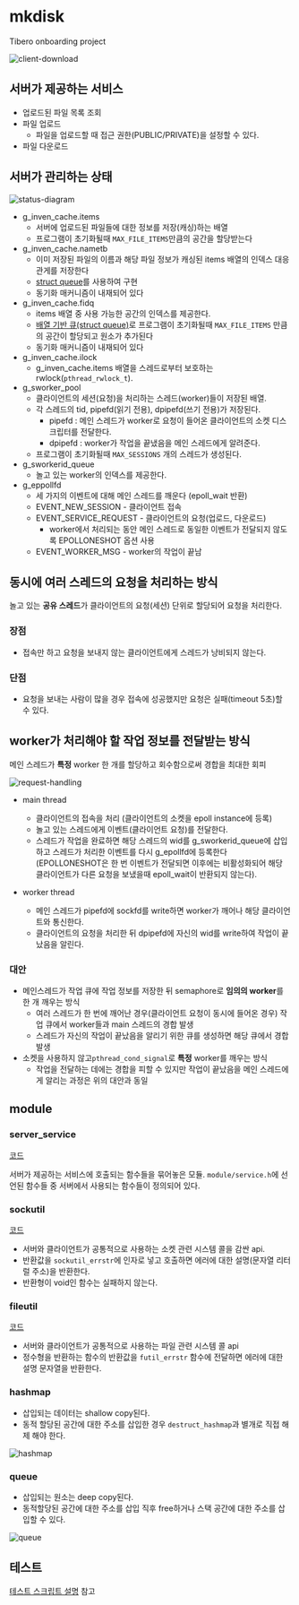 # mkdisk

Tibero onboarding project

<img src="/img/download.gif" alt="client-download" />

## 서버가 제공하는 서비스

* 업로드된 파일 목록 조회
* 파일 업로드
	* 파일을 업로드할 때 접근 권한(PUBLIC/PRIVATE)을 설정할 수 있다.
* 파일 다운로드

## 서버가 관리하는 상태

<img src="/img/status-diagram.png" alt="status-diagram" />

* g_inven_cache.items
	* 서버에 업로드된 파일들에 대한 정보를 저장(캐싱)하는 배열
	* 프로그램이 초기화될때 `MAX_FILE_ITEMS`만큼의 공간을 할당받는다
* g_inven_cache.nametb
	* 이미 저장된 파일의 이름과 해당 파일 정보가 캐싱된 items 배열의 인덱스 대응 관게를 저장한다
	* [struct queue](https://github.com/mkparkqq/mkdisk/blob/main/module/hashmap.h)를 사용하여 구현
	* 동기화 매커니즘이 내재되어 있다
* g_inven_cache.fidq
	* items 배열 중 사용 가능한 공간의 인덱스를 제공한다.
	* [배열 기반 큐(struct queue)](https://github.com/mkparkqq/mkdisk/blob/main/module/queue.c)로 프로그램이 초기화될때 `MAX_FILE_ITEMS` 만큼의 공간이 할당되고 원소가 추가된다
	* 동기화 매커니즘이 내재되어 있다
* g_inven_cache.ilock
	* g_inven_cache.items 배열을 스레드로부터 보호하는 rwlock(`pthread_rwlock_t`).
* g_sworker_pool
	* 클라이언트의 세션(요청)을 처리하는 스레드(worker)들이 저장된 배열.
	* 각 스레드의 tid, pipefd(읽기 전용), dpipefd(쓰기 전용)가 저장된다.
		* pipefd : 메인 스레드가 worker로 요청이 들어온 클라이언트의 소켓 디스크립터를 전달한다.
		* dpipefd : worker가 작업을 끝냈음을 메인 스레드에게 알려준다.
	* 프로그램이 초기화될때 `MAX_SESSIONS` 개의 스레드가 생성된다.
* g_sworkerid_queue
	* 놀고 있는 worker의 인덱스를 제공한다.
* g_eppollfd
	* 세 가지의 이벤트에 대해 메인 스레드를 깨운다 (epoll_wait 반환)
	* EVENT_NEW_SESSION - 클라이언트 접속
	* EVENT_SERVICE_REQUEST - 클라이언트의 요청(업로드, 다운로드)
		* worker에서 처리되는 동안 메인 스레드로 동일한 이벤트가 전달되지 않도록 EPOLLONESHOT 옵션 사용
	* EVENT_WORKER_MSG - worker의 작업이 끝남


## 동시에 여러 스레드의 요청을 처리하는 방식

놀고 있는 **공유 스레드**가 클라이언트의 요청(세션) 단위로 할당되어 요청을 처리한다.

### 장점
* 접속만 하고 요청을 보내지 않는 클라이언트에게 스레드가 낭비되지 않는다.
### 단점
* 요청을 보내는 사람이 많을 경우 접속에 성공했지만 요청은 실패(timeout 5초)할 수 있다.

## worker가 처리해야 할 작업 정보를 전달받는 방식

메인 스레드가 **특정** worker 한 개를 할당하고 회수함으로써 경합을 최대한 회피

<img src="/img/request-handling.png" alt="request-handling" />

* main thread
	* 클라이언트의 접속을 처리 (클라이언트의 소켓을 epoll instance에 등록)
	* 놀고 있는 스레드에게 이벤트(클라이언트 요청)를 전달한다.
	* 스레드가 작업을 완료하면 해당 스레드의 wid를 g_sworkerid_queue에 삽입하고 스레드가 처리한 이벤트를 다시 g_epollfd에 등록한다(EPOLLONESHOT은 한 번 이벤트가 전달되면 이후에는 비활성화되어 해당 클라이언트가 다른 요청을 보냈을때 epoll_wait이 반환되지 않는다).

* worker thread
	* 메인 스레드가 pipefd에 sockfd를 write하면 worker가 깨어나 해당 클라이언트와 통신한다.
	* 클라이언트의 요청을 처리한 뒤 dpipefd에 자신의 wid를 write하여 작업이 끝났음을 알린다.

### 대안

* 메인스레드가 작업 큐에 작업 정보를 저장한 뒤 semaphore로 **임의의 worker**를 한 개 깨우는 방식
	* 여러 스레드가 한 번에 깨어난 경우(클라이언트 요청이 동시에 들어온 경우) 작업 큐에서 worker들과 main 스레드의 경합 발생
	* 스레드가 자신의 작업이 끝났음을 알리기 위한 큐를 생성하면 해당 큐에서 경합 발생
* 소켓을 사용하지 않고`pthread_cond_signal`로 **특정** worker를 깨우는 방식
	* 작업을 전달하는 데에는 경합을 피할 수 있지만 작업이 끝났음을 메인 스레드에게 알리는 과정은 위의 대안과 동일

## module

### server_service

[코드](https://github.com/mkparkqq/mkdisk/blob/main/server_service.c)

서버가 제공하는 서비스에 호출되는 함수들을 묶어놓은 모듈. `module/service.h`에 선언된 함수들 중 서버에서 사용되는 함수들이 정의되어 있다.

### sockutil

[코드](https://github.com/mkparkqq/mkdisk/blob/main/module/sockutil.c)

* 서버와 클라이언트가 공통적으로 사용하는 소켓 관련 시스템 콜을 감싼 api.
* 반환값을 `sockutil_errstr`에 인자로 넣고 호출하면 에러에 대한 설명(문자열 리터럴 주소)을 반환한다.
* 반환형이 void인 함수는 실패하지 않는다.

### fileutil

[코드](https://github.com/mkparkqq/mkdisk/blob/main/module/fileutil.c)

* 서버와 클라이언트가 공통적으로 사용하는 파일 관련 시스템 콜 api
* 정수형을 반환하는 함수의 반환값을 `futil_errstr` 함수에 전달하면 에러에 대한 설명 문자열을 반환한다.

### hashmap

* 삽입되는 데이터는 shallow copy된다. 
* 동적 할당된 공간에 대한 주소를 삽입한 경우 `destruct_hashmap`과 별개로 직접 해제 해야 한다.

<img src="/img/hashmap.png" alt="hashmap" />

### queue

* 삽입되는 원소는 deep copy된다.
* 동적할당된 공간에 대한 주소를 삽입 직후 free하거나 스택 공간에 대한 주소를 삽입할 수 있다.

<img src="/img/queue.png" alt="queue" />

## 테스트

[테스트 스크립트 설명](https://github.com/mkparkqq/mkdisk/tree/main/test) 참고
